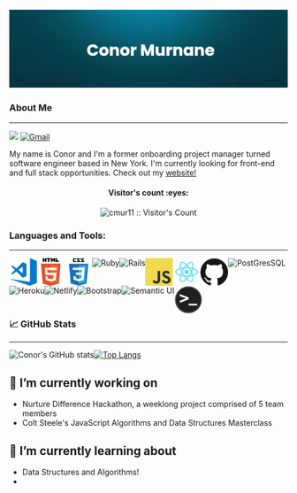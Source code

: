 
[<img src="https://github.com/cmur11/cmur11/blob/main/banner.png"  >](https://www.conormurnane.us/)<br/>

### About Me
- - - -
<a href="https://www.linkedin.com/in/conor-murnane/"><img src="https://img.shields.io/badge/-Conor%20Murnane-0077B5?style=flat&logo=Linkedin&logoColor=white"/></a>
[![Gmail](https://img.shields.io/badge/-conormurnane11@gmail.com-c14438?style=flat&logo=Gmail&logoColor=white)](mailto:conormurnane11@gmail.com)
<br/> 
  
My name is Conor and I'm a former onboarding project manager turned software engineer based in New York. I'm currently looking for front-end and full stack opportunities. Check out my [website!](https://www.conormurnane.us/) 
<br/>
<h4 align="center">Visitor's count :eyes:</h4>

<p align="center"><img src="https://profile-counter.glitch.me/{cmur11}/count.svg" alt="cmur11 :: Visitor's Count" /></p>

### Languages and Tools:
- - - -
<img align="left" alt="Visual Studio Code" height=
"50" src="https://raw.githubusercontent.com/github/explore/80688e429a7d4ef2fca1e82350fe8e3517d3494d/topics/visual-studio-code/visual-studio-code.png" />
<img align="left" alt="HTML5" height="50" src="https://raw.githubusercontent.com/github/explore/80688e429a7d4ef2fca1e82350fe8e3517d3494d/topics/html/html.png" />
<img align="left" alt="CSS3"  height="50" src="https://raw.githubusercontent.com/github/explore/80688e429a7d4ef2fca1e82350fe8e3517d3494d/topics/css/css.png" />
<img align="left" alt="Ruby" height="50" src="https://miro.medium.com/max/1420/1*9hd_8qR0CMZ8L0pVbFLjDw.png" />
<img align="left" alt="Rails" height="50" src="https://icon-library.net/images/ruby-on-rails-icon/ruby-on-rails-icon-29.jpg" />
<img align="left" alt="JavaScript" height="50" 
src="https://raw.githubusercontent.com/github/explore/80688e429a7d4ef2fca1e82350fe8e3517d3494d/topics/javascript/javascript.png" />
<img align="left" alt="React" height="50" src="https://raw.githubusercontent.com/github/explore/80688e429a7d4ef2fca1e82350fe8e3517d3494d/topics/react/react.png" />
<img align="left" alt="GitHub" height="50" src="https://raw.githubusercontent.com/github/explore/78df643247d429f6cc873026c0622819ad797942/topics/github/github.png" />
<img align="left" alt="PostGresSQL" height="50" src="https://cdn.iconscout.com/icon/free/png-512/postgresql-226047.png" />
<img align="left" alt="Heroku" height="50" src="https://cdn.iconscout.com/icon/free/png-512/heroku-225989.png" />
<img align="left" alt="Netlify" height="50" src="https://iconape.com/wp-content/png_logo_vector/netlify-logo.png" />
<img align="left" alt="Bootstrap" height="50" src="https://icon2.cleanpng.com/20180328/wfe/kisspng-bootstrap-logo-computer-software-web-application-p-b-5abb6c2a77e0c9.047132091522232362491.jpg" />
<img align="left" alt="Semantic UI" height="50" src="https://pics.freeicons.io/uploads/icons/png/14959074241551942826-512.png" />
<img align="left" alt="Terminal" height="50" src="https://raw.githubusercontent.com/github/explore/80688e429a7d4ef2fca1e82350fe8e3517d3494d/topics/terminal/terminal.png" /><br/><br/><br/><br/><br/>


### 📈 GitHub Stats
- - - -
![Conor's GitHub stats](https://github-readme-stats.vercel.app/api?username=cmur11&show_icons=true)[![Top Langs](https://github-readme-stats.vercel.app/api/top-langs/?username=cmur11&layout=compact)](https://github.com/cmur11/github-readme-stats)



## 🔭 I’m currently working on 
- Nurture Difference Hackathon, a weeklong project comprised of 5 team members
- Colt Steele's JavaScript Algorithms and Data Structures Masterclass

## 🌱 I’m currently learning about
- Data Structures and Algorithms!
- 




